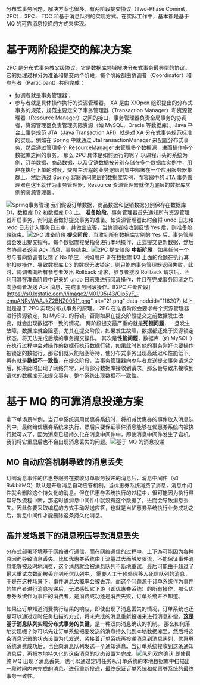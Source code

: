 
分布式事务问题，解决方案也很多，有两阶段提交协议（Two-Phase Commit，2PC）、3PC 、TCC 和基于消息队列的实现方式。在实际工作中，基本都是基于 MQ 的可靠消息投递的方式来实现。
# 基于两阶段提交的解决方案
2PC 是分布式事务教父级协议，它是数据库领域解决分布式事务最典型的协议。它的处理过程分为准备和提交两个阶段，每个阶段都由协调者（Coordinator）和参与者（Participant）共同完成：
- 协调者就是事务管理器；
- 参与者就是具体操作执行的资源管理器。
XA 是由 X/Open 组织提出的分布式事务的规范，规范主要定义了事务管理器（Transaction Manager）和资源管理器（Resource Manager）之间的接口，事务管理器负责全局事务的协调者，资源管理器负责管理实际资源（如 MySQL、Oracle 等数据库）。Java 平台上事务规范 JTA（Java Transaction API）就是对 XA 分布式事务规范标准的实现。例如在 Spring 中就通过 JtaTransactionManager 来配置分布式事务，然后通过管理多个 ResourceManager 来管理多个数据源，进而操作多个数据库之间的事务。
那么 2PC 具体是如何运行的呢？</strong> 以课程开头的系统为例，订单数据、商品数据，以及促销数据被分别存储在多个数据库实例中，用户在执行下单的时候，交易主流程的业务逻辑则集中部署在一个应用服务器集群上，然后通过 Spring 容器访问底层的数据库实例，而容器中的 JTA 事务管理器在这里就作为事务管理器，Resource 资源管理器就作为底层的数据库实例的资源管理器。

![Spring事务管理](https://s0.lgstatic.com/i/image/M00/8D/5C/Ciqc1F_-ekKAVX8CAAD_lE98vHY368.png)
我们假设订单数据，商品数据和促销数据分别保存在数据库 D1，数据库 D2 和数据库 D3 上。
<strong >准备阶段</strong>，事务管理器首先通知所有资源管理器开启事务，询问是否做好提交事务的准备。如资源管理器此时会将 undo 日志和 redo 日志计入事务日志中，并做出应答，当协调者接收到反馈 Yes 后，则准备阶段结束。![2PC 准备阶段](https://s0.lgstatic.com/i/image2/M01/05/43/Cip5yF_-ek-AeszEAAGVNQOE9EQ982.png)
<strong >提交阶段</strong>，当收到所有数据库实例的 Yes 后，事务管理器会发出提交指令。每个数据库接受指令进行本地操作，正式提交更新数据，然后向协调者返回 Ack 消息，事务结束。![2PC 提交阶段](https://s0.lgstatic.com/i/image2/M01/05/45/CgpVE1_-elyAMxAUAAGGnETIxqE263.png)
<strong >中断阶段</strong>，如果任何一个参与者向协调者反馈了 No 响应，例如用户 B 在数据库 D3 上面的余额在执行其他扣款操作，导致数据库 D3 的数据无法锁定，则只能向事务管理器返回失败。此时，协调者向所有参与者发出 Rollback 请求，参与者接收 Rollback 请求后，会利用其在准备阶段中记录的 undo 日志来进行回滚操作，并且在完成事务回滚之后向协调者发送 Ack 消息，完成事务回滚操作。![2PC 中断阶段](https://s0.lgstatic.com/i/image2/M01/05/43/Cip5yF_-emuANRvWAAJkZ2BNZ00511.png" alt="21.png" data-nodeid="116207)
以上就是基于 2PC 实现分布式事务的原理。
2PC 在准备阶段会要求每个资源管理器进行资源锁定，如 MySQL 的行锁。否则如果在提交阶段提交之前数据发生改变，就会出现数据不一致的情况。
两阶段提交最严重的就是<strong>死锁问题</strong>，一旦发生故障，数据库就会阻塞，尤其在提交阶段，如果发生故障，数据都还处于资源锁定状态，将无法完成后续的事务提交操作。
其次是<strong >性能问题</strong>，数据库（如 MySQL ）在执行过程中会对操作的数据行执行数据行锁，如果此时其他的事务刚好也要操作被锁定的数据行，那它们就只能阻塞等待，使分布式事务出现高延迟和性能低下。再有就是<strong >数据不一致性</strong>，在提交阶段，当事务管理器向参与者发送提交事务请求之后，如果此时出现了网络异常，只有部分数据库接收到请求，那么会导致未接收到请求的数据库无法提交事务，整个系统出现数据不一致性。
# 基于 MQ 的可靠消息投递方案
拿下单场景举例，当订单系统调用优惠券系统时，将扣减优惠券的事件放入消息队列中，最终给优惠券系统来执行，然后只要保证事件消息能够在优惠券系统内被执行就可以了，因为消息已经持久化在消息中间件中，即使消息中间件发生了宕机，我们将它重启后也不会出现消息丢失的问题。![基于 MQ 的消息投递](https://s0.lgstatic.com/i/image2/M01/05/43/Cip5yF_-enyATCEeAACzkaFkExY342.png)
## MQ 自动应答机制导致的消息丢失
订阅消息事件的优惠券服务在接收订单服务投递的消息后，消息中间件（如 RabbitMQ）默认是开启消息自动应答机制，当优惠券系统消费了消息，消息中间件就会删除这个持久化的消息。但在优惠券系统执行的过程中，很可能因为执行异常导致流程中断，那这时候消息中间件中就没有这个数据了，进而会导致消息丢失。因此你要采取编程的方式手动发送应答，也就是当优惠券系统执行业务成功之后，消息中间件才能删除这条持久化消息。
## 高并发场景下的消息积压导致消息丢失
分布式部署环境基于网络进行通信，而在网络通信的过程中，上下游可能因为各种原因而导致消息丢失。比如优惠券系统由于流量过大而触发限流，不能保证事件消息能够被及时地消费，这个消息就会被消息队列不断地重试，最后可能由于超过了最大重试次数而被丢弃到死信队列中。
需要人工干预处理移入死信队列的消息，于是在这种场景下，事件消息大概率会被丢弃。而这个问题源于订单系统作为事件的生产者进行消息投递后，无法感知它下游（即优惠券系统）的所有操作，那么优惠券系统作为事件的消费者，是消费成功还是消费失败，订单系统并不知道。</p>
如果让订单知道消费执行结果的响应，即使出现了消息丢失的情况，订单系统也还是可以通过定时任务扫描的方式，将未完成的消息重新投递来进行消息补偿。<strong >这是基于消息队列实现分布式事务的关键</strong>，是一种双向消息确认的机制。
那么如何落地实现呢？你可以先让订单系统把要发送的消息持久化到本地数据库里，然后将这条消息记录的状态设置为代发送，紧接着订单系统再投递消息到消息队列，优惠券系统消费成功后，也会向消息队列发送一个通知消息。当订单系统接收到这条通知消息后，再把本地持久化的这条消息的状态设置为完成。![队列双向确认](https://s0.lgstatic.com/i/image2/M01/05/43/Cip5yF_-epGAWFi1AAE-yrH59GA499.png)
即使最终 MQ 出现了消息丢失，也可以通过定时任务从订单系统的本地数据库中扫描出一段时间内未完成的消息，进行重新投递，最终保证订单系统和优惠券系统的最终事务一致性。


